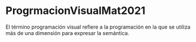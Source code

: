 # ProgrmacionVisualMat2021
El término programación visual refiere a la programación en la que se utiliza más de una dimensión para expresar la semántica.​
